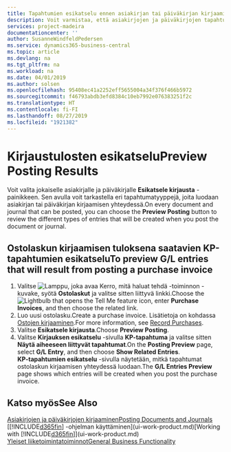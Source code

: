 ```yaml
---
title: Tapahtumien esikatselu ennen asiakirjan tai päiväkirjan kirjaamista | Microsoft Docs
description: Voit varmistaa, että asiakirjojen ja päiväkirjojen tapahtumat ovat oikein, ennen kuin kirjaat ne pääkirjanpitoon.
services: project-madeira
documentationcenter: ''
author: SusanneWindfeldPedersen
ms.service: dynamics365-business-central
ms.topic: article
ms.devlang: na
ms.tgt_pltfrm: na
ms.workload: na
ms.date: 04/01/2019
ms.author: solsen
ms.openlocfilehash: 95408ec41a2252eff5655004a34f376f466b5972
ms.sourcegitcommit: f46793abdb3efd8384c10eb7992e076383251f2c
ms.translationtype: HT
ms.contentlocale: fi-FI
ms.lasthandoff: 08/27/2019
ms.locfileid: "1921382"
---
```

# <a name="preview-posting-results"></a><span data-ttu-id="4a2a6-103">Kirjaustulosten esikatselu</span><span class="sxs-lookup"><span data-stu-id="4a2a6-103">Preview Posting Results</span></span>
<span data-ttu-id="4a2a6-104">Voit valita jokaiselle asiakirjalle ja päiväkirjalle **Esikatsele kirjausta** -painikkeen. Sen avulla voit tarkastella eri tapahtumatyyppejä, joita luodaan asiakirjan tai päiväkirjan kirjaamisen yhteydessä.</span><span class="sxs-lookup"><span data-stu-id="4a2a6-104">On every document and journal that can be posted, you can choose the **Preview Posting** button to review the different types of entries that will be created when you post the document or journal.</span></span>

## <a name="to-preview-gl-entries-that-will-result-from-posting-a-purchase-invoice"></a><span data-ttu-id="4a2a6-105">Ostolaskun kirjaamisen tuloksena saatavien KP-tapahtumien esikatselu</span><span class="sxs-lookup"><span data-stu-id="4a2a6-105">To preview G/L entries that will result from posting a purchase invoice</span></span>
1. <span data-ttu-id="4a2a6-106">Valitse ![Lamppu, joka avaa Kerro, mitä haluat tehdä -toiminnon](media/ui-search/search_small.png "Kerro, mitä haluat tehdä") -kuvake, syötä **Ostolaskut** ja valitse sitten liittyvä linkki.</span><span class="sxs-lookup"><span data-stu-id="4a2a6-106">Choose the ![Lightbulb that opens the Tell Me feature](media/ui-search/search_small.png "Tell me what you want to do") icon, enter **Purchase Invoices**, and then choose the related link.</span></span>
2. <span data-ttu-id="4a2a6-107">Luo uusi ostolasku.</span><span class="sxs-lookup"><span data-stu-id="4a2a6-107">Create a purchase invoice.</span></span> <span data-ttu-id="4a2a6-108">Lisätietoja on kohdassa [Ostojen kirjaaminen](purchasing-how-record-purchases.md).</span><span class="sxs-lookup"><span data-stu-id="4a2a6-108">For more information, see [Record Purchases](purchasing-how-record-purchases.md).</span></span>
3. <span data-ttu-id="4a2a6-109">Valitse **Esikatsele kirjausta**.</span><span class="sxs-lookup"><span data-stu-id="4a2a6-109">Choose **Preview Posting**.</span></span>
4. <span data-ttu-id="4a2a6-110">Valitse **Kirjauksen esikatselu** -sivulla **KP-tapahtuma** ja valitse sitten **Näytä aiheeseen liittyvät tapahtumat**.</span><span class="sxs-lookup"><span data-stu-id="4a2a6-110">On the **Posting Preview** page, select **G/L Entry**, and then choose **Show Related Entries**.</span></span>  
   <span data-ttu-id="4a2a6-111">**KP-tapahtumien esikatselu** -sivulla näytetään, mitkä tapahtumat ostolaskun kirjaamisen yhteydessä luodaan.</span><span class="sxs-lookup"><span data-stu-id="4a2a6-111">The **G/L Entries Preview** page shows which entries will be created when you post the purchase invoice.</span></span>

## <a name="see-also"></a><span data-ttu-id="4a2a6-112">Katso myös</span><span class="sxs-lookup"><span data-stu-id="4a2a6-112">See Also</span></span>
[<span data-ttu-id="4a2a6-113">Asiakirjojen ja päiväkirjojen kirjaaminen</span><span class="sxs-lookup"><span data-stu-id="4a2a6-113">Posting Documents and Journals</span></span>](ui-post-documents-journals.md)  
<span data-ttu-id="4a2a6-114">[[!INCLUDE[d365fin](includes/d365fin_md.md)] -ohjelman käyttäminen](ui-work-product.md)</span><span class="sxs-lookup"><span data-stu-id="4a2a6-114">[Working with [!INCLUDE[d365fin](includes/d365fin_md.md)]](ui-work-product.md)</span></span>  
[<span data-ttu-id="4a2a6-115">Yleiset liiketoimintatoiminnot</span><span class="sxs-lookup"><span data-stu-id="4a2a6-115">General Business Functionality</span></span>](ui-across-business-areas.md)
